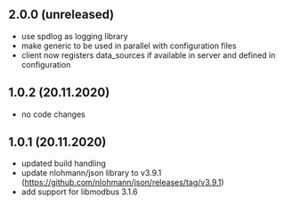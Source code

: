 ## 2.0.0 (unreleased)
- use spdlog as logging library
- make generic to be used in parallel with configuration files
- client now registers data_sources if available in server and defined in configuration

## 1.0.2 (20.11.2020)
- no code changes

## 1.0.1 (20.11.2020)
- updated build handling
- update nlohmann/json library to v3.9.1 (https://github.com/nlohmann/json/releases/tag/v3.9.1)
- add support for libmodbus 3.1.6